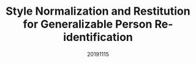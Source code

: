 ---
title: "Style Normalization and Restitution for Generalizable Person Re-identification"
date: 20191115
category: "vision"
author_list: "Xin Jin, Cuiling Lan, Wenjun Zeng, Zhibo Chen, Li Zhang"
pub_in: "CVPR 2020"
pdf_url: "https://arxiv.org/abs/2005.11037"
img_path1: "SNR.png"
img_path2: "SNR.png"
---